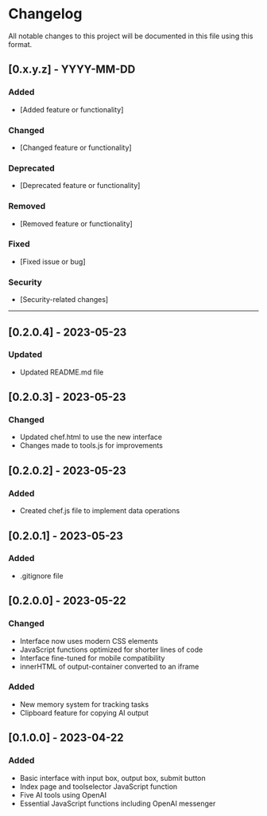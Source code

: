 # Changelog

All notable changes to this project will be documented in this file using this format.

## [0.x.y.z] - YYYY-MM-DD

### Added

- [Added feature or functionality]

### Changed

- [Changed feature or functionality]

### Deprecated

- [Deprecated feature or functionality]

### Removed

- [Removed feature or functionality]

### Fixed

- [Fixed issue or bug]

### Security

- [Security-related changes]

---

## [0.2.0.4] - 2023-05-23

### Updated

- Updated README.md file

## [0.2.0.3] - 2023-05-23

### Changed

- Updated chef.html to use the new interface
- Changes made to tools.js for improvements

## [0.2.0.2] - 2023-05-23

### Added

- Created chef.js file to implement data operations

## [0.2.0.1] - 2023-05-23

### Added

- .gitignore file

## [0.2.0.0] - 2023-05-22

### Changed

- Interface now uses modern CSS elements
- JavaScript functions optimized for shorter lines of code
- Interface fine-tuned for mobile compatibility
- innerHTML of output-container converted to an iframe

### Added

- New memory system for tracking tasks
- Clipboard feature for copying AI output

## [0.1.0.0] - 2023-04-22

### Added

- Basic interface with input box, output box, submit button
- Index page and toolselector JavaScript function
- Five AI tools using OpenAI
- Essential JavaScript functions including OpenAI messenger
